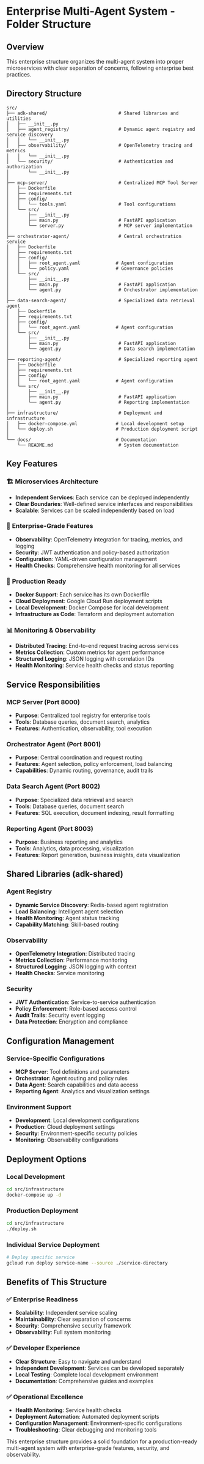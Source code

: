 # Enterprise Multi-Agent System - Folder Structure

## Overview

This enterprise structure organizes the multi-agent system into proper microservices with clear separation of concerns, following enterprise best practices.

## Directory Structure

```
src/
├── adk-shared/                          # Shared libraries and utilities
│   ├── __init__.py
│   ├── agent_registry/                  # Dynamic agent registry and service discovery
│   │   └── __init__.py
│   ├── observability/                   # OpenTelemetry tracing and metrics
│   │   └── __init__.py
│   └── security/                        # Authentication and authorization
│       └── __init__.py
│
├── mcp-server/                          # Centralized MCP Tool Server
│   ├── Dockerfile
│   ├── requirements.txt
│   ├── config/
│   │   └── tools.yaml                   # Tool configurations
│   └── src/
│       ├── __init__.py
│       ├── main.py                      # FastAPI application
│       └── server.py                    # MCP server implementation
│
├── orchestrator-agent/                  # Central orchestration service
│   ├── Dockerfile
│   ├── requirements.txt
│   ├── config/
│   │   ├── root_agent.yaml             # Agent configuration
│   │   └── policy.yaml                 # Governance policies
│   └── src/
│       ├── __init__.py
│       ├── main.py                      # FastAPI application
│       └── agent.py                     # Orchestrator implementation
│
├── data-search-agent/                   # Specialized data retrieval agent
│   ├── Dockerfile
│   ├── requirements.txt
│   ├── config/
│   │   └── root_agent.yaml             # Agent configuration
│   └── src/
│       ├── __init__.py
│       ├── main.py                      # FastAPI application
│       └── agent.py                     # Data search implementation
│
├── reporting-agent/                     # Specialized reporting agent
│   ├── Dockerfile
│   ├── requirements.txt
│   ├── config/
│   │   └── root_agent.yaml             # Agent configuration
│   └── src/
│       ├── __init__.py
│       ├── main.py                      # FastAPI application
│       └── agent.py                     # Reporting implementation
│
├── infrastructure/                      # Deployment and infrastructure
│   ├── docker-compose.yml              # Local development setup
│   └── deploy.sh                       # Production deployment script
│
└── docs/                               # Documentation
    └── README.md                        # System documentation
```

## Key Features

### 🏗️ **Microservices Architecture**
- **Independent Services**: Each service can be deployed independently
- **Clear Boundaries**: Well-defined service interfaces and responsibilities
- **Scalable**: Services can be scaled independently based on load

### 🔧 **Enterprise-Grade Features**
- **Observability**: OpenTelemetry integration for tracing, metrics, and logging
- **Security**: JWT authentication and policy-based authorization
- **Configuration**: YAML-driven configuration management
- **Health Checks**: Comprehensive health monitoring for all services

### 🚀 **Production Ready**
- **Docker Support**: Each service has its own Dockerfile
- **Cloud Deployment**: Google Cloud Run deployment scripts
- **Local Development**: Docker Compose for local development
- **Infrastructure as Code**: Terraform and deployment automation

### 📊 **Monitoring & Observability**
- **Distributed Tracing**: End-to-end request tracing across services
- **Metrics Collection**: Custom metrics for agent performance
- **Structured Logging**: JSON logging with correlation IDs
- **Health Monitoring**: Service health checks and status reporting

## Service Responsibilities

### MCP Server (Port 8000)
- **Purpose**: Centralized tool registry for enterprise tools
- **Tools**: Database queries, document search, analytics
- **Features**: Authentication, observability, tool execution

### Orchestrator Agent (Port 8001)
- **Purpose**: Central coordination and request routing
- **Features**: Agent selection, policy enforcement, load balancing
- **Capabilities**: Dynamic routing, governance, audit trails

### Data Search Agent (Port 8002)
- **Purpose**: Specialized data retrieval and search
- **Tools**: Database queries, document search
- **Features**: SQL execution, document indexing, result formatting

### Reporting Agent (Port 8003)
- **Purpose**: Business reporting and analytics
- **Tools**: Analytics, data processing, visualization
- **Features**: Report generation, business insights, data visualization

## Shared Libraries (adk-shared)

### Agent Registry
- **Dynamic Service Discovery**: Redis-based agent registration
- **Load Balancing**: Intelligent agent selection
- **Health Monitoring**: Agent status tracking
- **Capability Matching**: Skill-based routing

### Observability
- **OpenTelemetry Integration**: Distributed tracing
- **Metrics Collection**: Performance monitoring
- **Structured Logging**: JSON logging with context
- **Health Checks**: Service monitoring

### Security
- **JWT Authentication**: Service-to-service authentication
- **Policy Enforcement**: Role-based access control
- **Audit Trails**: Security event logging
- **Data Protection**: Encryption and compliance

## Configuration Management

### Service-Specific Configurations
- **MCP Server**: Tool definitions and parameters
- **Orchestrator**: Agent routing and policy rules
- **Data Agent**: Search capabilities and data access
- **Reporting Agent**: Analytics and visualization settings

### Environment Support
- **Development**: Local development configurations
- **Production**: Cloud deployment settings
- **Security**: Environment-specific security policies
- **Monitoring**: Observability configurations

## Deployment Options

### Local Development
```bash
cd src/infrastructure
docker-compose up -d
```

### Production Deployment
```bash
cd src/infrastructure
./deploy.sh
```

### Individual Service Deployment
```bash
# Deploy specific service
gcloud run deploy service-name --source ./service-directory
```

## Benefits of This Structure

### ✅ **Enterprise Readiness**
- **Scalability**: Independent service scaling
- **Maintainability**: Clear separation of concerns
- **Security**: Comprehensive security framework
- **Observability**: Full system monitoring

### ✅ **Developer Experience**
- **Clear Structure**: Easy to navigate and understand
- **Independent Development**: Services can be developed separately
- **Local Testing**: Complete local development environment
- **Documentation**: Comprehensive guides and examples

### ✅ **Operational Excellence**
- **Health Monitoring**: Service health checks
- **Deployment Automation**: Automated deployment scripts
- **Configuration Management**: Environment-specific configurations
- **Troubleshooting**: Clear debugging and monitoring tools

This enterprise structure provides a solid foundation for a production-ready multi-agent system with enterprise-grade features, security, and observability.

